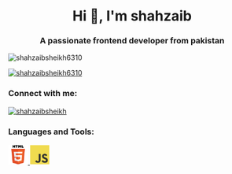 <h1 align="center">Hi 👋, I'm shahzaib</h1>
<h3 align="center">A passionate frontend developer from pakistan</h3>

<p align="left"> <img src="https://komarev.com/ghpvc/?username=shahzaibsheikh6310&label=Profile%20views&color=0e75b6&style=flat" alt="shahzaibsheikh6310" /> </p>

<p align="left"> <a href="https://github.com/ryo-ma/github-profile-trophy"><img src="https://github-profile-trophy.vercel.app/?username=shahzaibsheikh6310" alt="shahzaibsheikh6310" /></a> </p>

<h3 align="left">Connect with me:</h3>
<p align="left">
<a href="https://linkedin.com/in/shahzaibsheikh" target="blank"><img align="center" src="https://raw.githubusercontent.com/rahuldkjain/github-profile-readme-generator/master/src/images/icons/Social/linked-in-alt.svg" alt="shahzaibsheikh" height="30" width="40" /></a>
</p>

<h3 align="left">Languages and Tools:</h3>
<p align="left"> <a href="https://www.w3.org/html/" target="_blank" rel="noreferrer"> <img src="https://raw.githubusercontent.com/devicons/devicon/master/icons/html5/html5-original-wordmark.svg" alt="html5" width="40" height="40"/> </a> <a href="https://developer.mozilla.org/en-US/docs/Web/JavaScript" target="_blank" rel="noreferrer"> <img src="https://raw.githubusercontent.com/devicons/devicon/master/icons/javascript/javascript-original.svg" alt="javascript" width="40" height="40"/> </a> </p>
